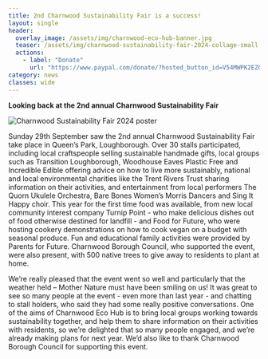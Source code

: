 ```yaml
---
title: 2nd Charnwood Sustainability Fair is a success!
layout: single
header:
  overlay_image: /assets/img/charnwood-eco-hub-banner.jpg
  teaser: /assets/img/charnwood-sustainability-fair-2024-collage-small.png
  actions:
    - label: "Donate"
      url: "https://www.paypal.com/donate/?hosted_button_id=V54MWPK2EZGPY"
category: news
classes: wide
---
```


**Looking back at the 2nd annual Charnwood Sustainability Fair**

![Charnwood Sustainability Fair 2024 poster](/assets/img/charnwood-sustainability-fair-2024-collage.png)

Sunday 29th September saw the 2nd annual Charnwood Sustainability Fair take place in Queen’s Park, Loughborough. Over 30 stalls participated, including local craftspeople selling sustainable handmade gifts, local groups such as Transition Loughborough, Woodhouse Eaves Plastic Free and Incredible Edible offering advice on how to live more sustainably, national and local environmental charities like the Trent Rivers Trust sharing information on their activities, and entertainment from local performers The Quorn Ukulele Orchestra, Bare Bones Women’s Morris Dancers and Sing It Happy choir. This year for the first time food was available, from new local community interest company Turnip Point - who make delicious dishes out of food otherwise destined for landfill - and Food for Future, who were hosting cookery demonstrations on how to cook vegan on a budget with seasonal produce. Fun and educational family activities were provided by Parents for Future. Charnwood Borough Council, who supported the event, were also present, with 500 native trees to give away to residents to plant at home.

We’re really pleased that the event went so well and particularly that the weather held – Mother Nature must have been smiling on us! It was great to see so many people at the event - even more than last year - and chatting to stall holders, who said they had some really positive conversations. One of the aims of Charnwood Eco Hub is to bring local groups working towards sustainability together, and help them to share information on their activities with residents, so we’re delighted that so many people engaged, and we’re already making plans for next year. We’d also like to thank Charnwood Borough Council for supporting this event.

